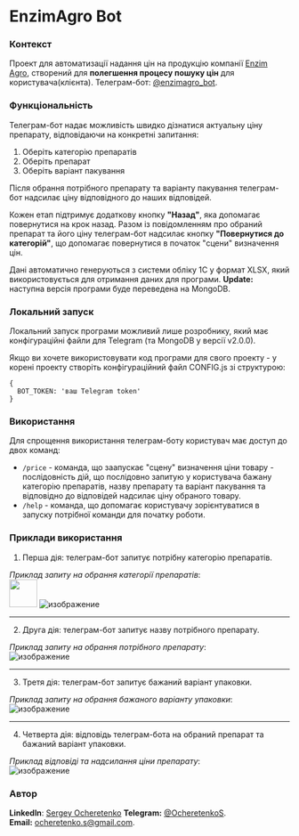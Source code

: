 # EnzimAgro Bot

### Контекст
Проект для автоматизації надання цін на продукцію компанії [Enzim Agro](https://agro.enzim.biz/), створений для **полегшення процесу пошуку цін** для користувача(клієнта). Телеграм-бот: [@enzimagro_bot](https://t.me/enzimagro_bot).

### Функціональність
Телеграм-бот надає можливість швидко дізнатися актуальну ціну препарату, відповідаючи на конкретні запитання:
1. Оберіть категорію препаратів
2. Оберіть препарат
3. Оберіть варіант пакування

Після обрання потрібного препарату та варіанту пакування телеграм-бот надсилає ціну відповідного до наших відповідей.

Кожен етап підтримує додаткову кнопку **"Назад"**, яка допомагає повернутися на крок назад.
Разом із повідомленням про обраний препарат та його ціну телеграм-бот надсилає кнопку **"Повернутися до категорій"**, що допомагає повернутися в початок "сцени" визначення цін.

Дані автоматично генеруються з системи обліку 1С у формат XLSX, який використовується для отримання даних для програми.
**Update:** наступна версія програми буде переведена на MongoDB.

### Локальний запуск
Локальний запуск програми можливий лише розробнику, який має конфігураційні файли для Telegram (та MongoDB у версії v2.0.0). 

Якщо ви хочете використовувати код програми для свого проекту - у корені проекту створіть конфігураційний файл CONFIG.js зі структурою:
```code
{
  BOT_TOKEN: 'ваш Telegram token'
}
```

### Використання
Для спрощення використання телеграм-боту користувач має доступ до двох команд:
+ <code>/price</code> - команда, що заапускає "сцену" визначення ціни товару - послідовність дій, що послідовно запитую у користувача бажану категорію препаратів, назву препарату та варіант пакування та відповідно до відповідей надсилає ціну обраного товару.
+ <code>/help</code> - команда, що допомагає користувачу зорієнтуватися в запуску потрібної команди для початку роботи.

### Приклади використання
1. Перша дія: телеграм-бот запитує потрібну категорію препаратів.

*Приклад запиту на обрання категорії препаратів*:  
<img src="https://user-images.githubusercontent.com/71709401/174485121-f00262ab-acc5-42ac-bc98-ec504345c000.png" style="width: 50px;">
![изображение](https://user-images.githubusercontent.com/71709401/174485121-f00262ab-acc5-42ac-bc98-ec504345c000.png)
***
2. Друга дія: телеграм-бот запитує назву потрібного препарату.

*Приклад запиту на обрання потрібного препарату*:  
![изображение](https://user-images.githubusercontent.com/71709401/174485205-c360b654-f59f-48af-8f23-d3dd170fe6ca.png)
***

3. Третя дія: телеграм-бот запитує бажаний варіант упаковки.

*Приклад запиту на обрання бажаного варіанту упаковки*:  
![изображение](https://user-images.githubusercontent.com/71709401/174485266-d0ab57f0-0b1d-4fa5-84e7-ffb5820b9673.png)
***

4. Четверта дія: відповідь телеграм-бота на обраний препарат та бажаний варіант упаковки.

*Приклад відповіді та надсилання ціни препарату*:  
![изображение](https://user-images.githubusercontent.com/71709401/174485343-df0aa88b-6d8b-4a2a-8f65-4b6714af2c12.png)

### Автор
**LinkedIn**: [Sergey Ocheretenko](https://www.linkedin.com/in/sergeyocheretenko/)
**Telegram:** [@OcheretenkoS](https://t.me/OcheretenkoS).  
**Email:** [ocheretenko.s@gmail.com](mailto:ocheretenko.s@gmail.com).  

